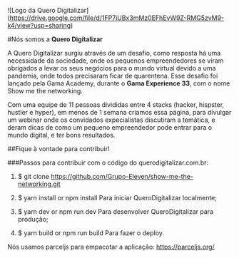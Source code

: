 ![Logo da Quero Digitalizar]
(https://drive.google.com/file/d/1FP7iUBx3mMz0EFhEvW9Z-RMG5zvM9-k4/view?usp=sharing)

#Nós somos a **Quero Digitalizar**

A Quero Digitalizar surgiu através de um desafio, como resposta há uma necessidade da sociedade, onde os pequenos empreendedores se viram obrigados a levar os seus negócios para o mundo virtual devido a uma pandemia, onde todos precisaram ficar de quarentena. Esse desafio foi lançado pela Gama Academy, durante o **Gama Experience 33**, com o nome Show me the networking.

Com uma equipe de 11 pessoas divididas entre 4 stacks (hacker, hispster, hustler e hyper), em menos de 1 semana criamos essa página, para divulgar um webinar onde os convidados expecialistas discutiram a temática, e deram dicas de como um pequeno empreendedor pode entrar para o mundo digital, e ter bons resultados.

##Fique à vontade para contribuir!

###Passos para contribuir com o código do querodigitalizar.com.br:

1. $ git clone https://github.com/Grupo-Eleven/show-me-the-networking.git

2. $ yarn install or npm install
    Para iniciar QueroDigitalizar localmente;

3. $ yarn dev or npm run dev
    Para desenvolver QueroDigitalizar para produção;

4. $ yarn build or npm run build
    Para fazer o deploy.

Nós usamos parceljs para empacotar a aplicação: https://parceljs.org/
